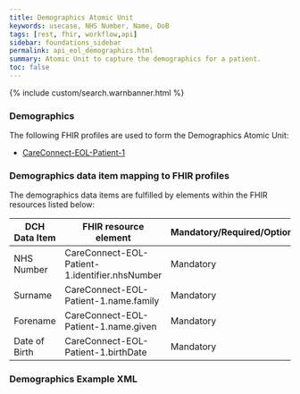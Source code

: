```yaml
---
title: Demographics Atomic Unit
keywords: usecase, NHS Number, Name, DoB
tags: [rest, fhir, workflow,api]
sidebar: foundations_sidebar
permalink: api_eol_demographics.html
summary: Atomic Unit to capture the demographics for a patient.
toc: false
---
```

{% include custom/search.warnbanner.html %}

### Demographics ###


The following FHIR profiles are used to form the Demographics Atomic Unit:

- [CareConnect-EOL-Patient-1](https://fhir.nhs.uk/STU3/StructureDefinition/CareConnect-EOL-Patient-1.xml)

### Demographics data item mapping to FHIR profiles ###

The demographics data items are fulfilled by elements within the FHIR resources listed below:

| DCH Data Item                       | FHIR resource element                                                   | Mandatory/Required/Optional |
|-------------------------------------|-------------------------------------------------------------------------|-----------------------------|
| NHS Number        		       | CareConnect-EOL-Patient-1.identifier.nhsNumber           | Mandatory                   |
| Surname				  | CareConnect-EOL-Patient-1.name.family	| Mandatory |
| Forename						  | CareConnect-EOL-Patient-1.name.given  | Mandatory |
| Date of Birth			  | CareConnect-EOL-Patient-1.birthDate												| Mandatory |


### Demographics Example XML ###

<script src="https://gist.github.com/IOPS-DEV/daf35a12e3d7723c0ed0d9c49c18ec99.js"></script>



